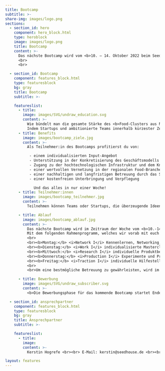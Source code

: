 ```yaml
---
title: Bootcamp
subtitle: >-
share-img: images/logo.png
sections:
  - section_id: hero
    component: hero_block.html
    type: heroblock
    image: images/logo.png
    title: Bootcamp
    content: >-
      Das nächste Bootcamp wird vom <b>10. – 14. Oktober 2022 beim Seedhouse in Osnabrück und DIL in Quakenbrück</b> stattfinden.
      <br>
      <br>

  - section_id: Bootcamp
    component: features_block.html
    type: featuresblock
    bg: gray
    title: Bootcamp
    subtitle: >-

    featureslist:
      - title:
        image: images/SVG/undraw_education.svg
        content: >-
          Wie bündelt man die gesamte Stärke des <b>Food-Clusters aus Niedersachsen</b> in einer Woche? 
          Indem Startups und ambitionierte Teams innerhalb kürzester Zeit <b>Zugang zur hochtechnologischen Infrastruktur</b> und zum <b>Know-How</b> des Deutschen Instituts für Lebensmitteltechnik erhalten und von den Startup-Erfahrungen und dem Netzwerk des Seedhouse und der darum versammelten 32 Unternehmen aus der gesamten Lebensmittelwertschöpfungskette profitieren.
      - title: Benefits
        image: images/bootcamp_ziele.jpg
        content: >-
          Als Teilnehmer:in des Bootcamps profitierst du von:

           - einem individualisierten Input-Angebot
           - Unterstützung in der Konkretisierung des Geschäftsmodells sowie der Kommerzialisierung
           - Zugang zu der hochtechnologischen Infrastruktur und dem Knowhow des DIL
           - einer wertvollen Vernetzung in der regionalen Food-Branche
           - einer nachhaltigen und langfristigen Betreuung durch das Seedhouse und das DIL
           - einer kostenfreien Unterbringung und Verpflegung

             Und das alles in nur einer Woche!
      - title: Teilnehmer:innen
        image: images/bootcamp_teilnehmer.jpg
        content: >-
          Teilnehmen können Teams oder Startups, die überzeugende Ideen/ Prototypen für Innovationen im Lebensmittelsektor mitbringen.

      - title: Ablauf
        image: images/bootcamp_ablauf.jpg
        content: >-
          Das nächste Bootcamp wird im Zeitraum der Woche vom <b>10.-14. Oktober 2022</b> an den Standorten <b>Seedhouse (Osnabrück)</b> und, falls ihr eine Technologiekomponente habt, an dem <b>DIL (Quakenbrück)</b> durchgeführt. 
          Mit dem folgenden Rahmenprogramm, welches wir vorab mit euch themenspezifisch individualisieren, werden (eure) Ideen/ Innovationen auf das nächste Level gebracht:
          <br>
          <br><b>Montag:</b> <i>Network I</i> Kennenlernen, Networking, Input Förderung, gemeinsamer Grillabend der Teilnehmer:innen 
          <br><b>Dienstag:</b> <i>Work I</i> individualisierte Masterclasses und Workshops zu den Themen: Food-Legal / Novel Food, Netzwerk Marketing, Storytelling, Produktentwicklung, Investment, VC und Business Angels u.v.m. mit Mentoren 
          <br><b>Mittwoch:</b> <i>Research I</i> individuelle Produktberatung mit Experten des DIL, Transfer (für Ideen/Produkte ohne Technologiekomponente besteht ein Alternativprogramm)
          <br><b>Donnerstag:</b> <i>Production I</i> Experimente und Produktion zur Entwicklung und Optimierung der Produktidee, Transfer (für Ideen/Produkte ohne Technologiekomponente besteht ein Alternativprogramm)
          <br><b>Freitag:</b> <i>Traction I</i> individuelle Hilfestellungen, Business Speed-Dating, Pitch-Event mit anschließender Verkostung vor Geschäftsführern und Managern von namenhaften Unternehmen aus dem Foodbereich, wertvolles Feedback bei anschließendem Netzwerken 
          <br>
          <br>Um eine bestmögliche Betreuung zu gewährleisten, wird im Vorfeld des Bootcamps eine Befragung durchgeführt, auf dessen Grundlage <b>ein individualisiertes Programm für das jeweilige Startup</b> ausgerichtet wird.

      - title: Bewerbung
        image: images/SVG/undraw_subscriber.svg
        content: >-
          <b>Die Bewerbungsphase für das kommende Bootcamp startet Ende Juni</b> Bewerben können sich Teams und Startups mit innovativen Ideen rund um den Food-(Tech-) Bereich. Die Bewerbung erfolgt online über ein Bewerbungsformular sowie ein Pitch Deck, in dem eure Innovation, deren Umsetzbarkeit und Potential deutlich werden.

  - section_id: ansprechpartner
    component: features_block.html
    type: featuresblock
    bg: gray
    title: Ansprechpartner
    subtitle: >-

    featureslist:
      - title:
        image: 
        content: >-
          Kerstin Hogrefe <br><br> E-Mail: kerstin@seedhouse.de <br><br> Tel.: 0151 67965973

layout: features
---
```


